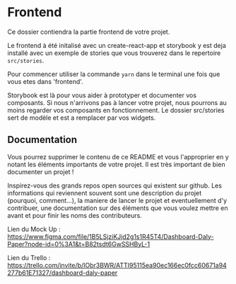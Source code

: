 # Frontend

Ce dossier contiendra la partie frontend de votre projet.

Le frontend à été initalisé avec un create-react-app et storybook y est deja installé avec un exemple de stories que vous trouverez dans le repertoire `src/stories`.

Pour commencer utiliser la commande ```yarn``` dans le terminal une fois que vous etes dans 'frontend'.

Storybook est là pour vous aider à prototyper et documenter vos composants. Si nous n'arrivons pas à lancer votre projet, nous pourrons au moins regarder vos composants en fonctionnement.
Le dossier src/stories sert de modèle et est a remplacer par vos widgets.

## Documentation

Vous pourrez supprimer le contenu de ce README et vous l'approprier en y notant les éléments importants de votre projet. Il est très important de bien documenter un projet !

Inspirez-vous des grands repos open sources qui existent sur github. Les informations qui reviennent souvent sont une description du projet (pourquoi, comment...), la maniere de lancer le projet et eventuellement d'y contribuer, une documentation sur des éléments que vous voulez mettre en avant et pour finir les noms des contributeurs.



Lien du Mock Up : https://www.figma.com/file/1B5LSjziKJjd2g1s1R45T4/Dashboard-Daly-Paper?node-id=0%3A1&t=B82tsdt6GwSSHByL-1

Lien du Trello : https://trello.com/invite/b/IObr3BWR/ATTI95115ea90ec166ec0fcc60671a94277b61E71327/dashboard-daly-paper

